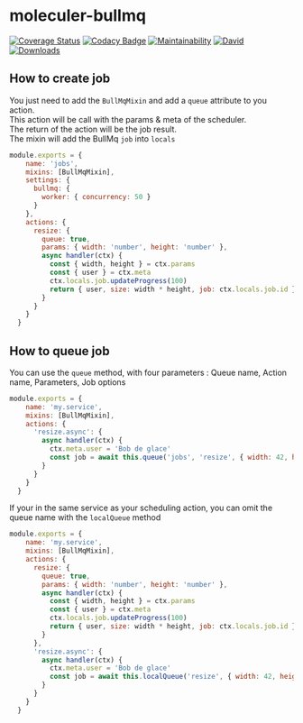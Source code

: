 # moleculer-bullmq

[![Coverage Status](https://coveralls.io/repos/github/Hugome/moleculer-bullmq/badge.svg?branch=master)](https://coveralls.io/github/Hugome/moleculer-bullmq?branch=master)
[![Codacy Badge](https://api.codacy.com/project/badge/Grade/24c78365441a4e5e99dde311cfa72f18)](https://www.codacy.com/app/Hugome/moleculer-bullmq?utm_source=github.com&amp;utm_medium=referral&amp;utm_content=Hugome/moleculer-bullmq&amp;utm_campaign=Badge_Grade)
[![Maintainability](https://api.codeclimate.com/v1/badges/e7d4fa4fbe1032b51c77/maintainability)](https://codeclimate.com/github/Hugome/moleculer-bullmq/maintainability)
[![David](https://img.shields.io/david/Hugome/moleculer-bullmq.svg)](https://david-dm.org/Hugome/moleculer-bullmq)
[![Downloads](https://img.shields.io/npm/dm/moleculer-bullmq.svg)](https://www.npmjs.com/package/moleculer-bullmq)

## How to create job
You just need to add the `BullMqMixin` and add a `queue` attribute to you action.  
This action will be call with the params & meta of the scheduler.  
The return of the action will be the job result.  
The mixin will add the BullMq `job` into `locals`  
```js
module.exports = {
    name: 'jobs',
    mixins: [BullMqMixin],
    settings: {
      bullmq: {
        worker: { concurrency: 50 }
      }
    },
    actions: {
      resize: {
        queue: true,
        params: { width: 'number', height: 'number' },
        async handler(ctx) {
          const { width, height } = ctx.params
          const { user } = ctx.meta
          ctx.locals.job.updateProgress(100)
          return { user, size: width * height, job: ctx.locals.job.id }
        }
      }
    }
  }
```
## How to queue job
You can use the `queue` method, with four parameters : Queue name, Action name, Parameters, Job options
```js
module.exports = {
    name: 'my.service',
    mixins: [BullMqMixin],
    actions: {
      'resize.async': {
        async handler(ctx) {
          ctx.meta.user = 'Bob de glace'
          const job = await this.queue('jobs', 'resize', { width: 42, height: 42 }, { priority: 10 })
        }
      }
    }
  }
```
If your in the same service as your scheduling action, you can omit the queue name with the `localQueue` method
```js
module.exports = {
    name: 'my.service',
    mixins: [BullMqMixin],
    actions: {
      resize: {
        queue: true,
        params: { width: 'number', height: 'number' },
        async handler(ctx) {
          const { width, height } = ctx.params
          const { user } = ctx.meta
          ctx.locals.job.updateProgress(100)
          return { user, size: width * height, job: ctx.locals.job.id }
        }
      },
      'resize.async': {
        async handler(ctx) {
          ctx.meta.user = 'Bob de glace'
          const job = await this.localQueue('resize', { width: 42, height: 42 }, { priority: 10 })
        }
      }
    }
  }
```

